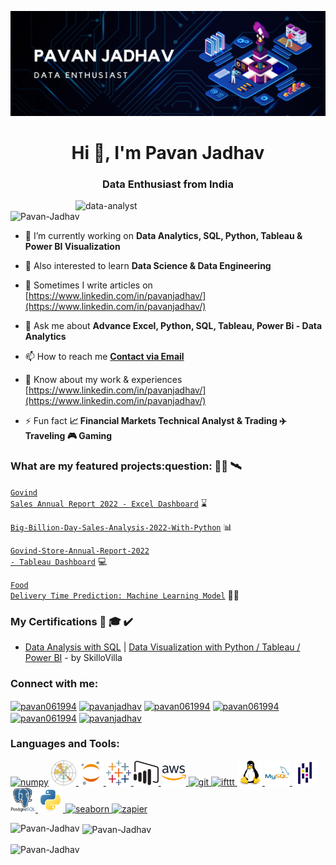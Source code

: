 ![logo](https://github.com/Pavan-Jadhav/Pavan-Jadhav/blob/main/Github_Banner.png)
<h1 align="center">Hi 👋, I'm Pavan Jadhav</h1>
<h3 align="center">Data Enthusiast from India</h3>

<img align="right" alt="data-analyst" width ="400" src="https://blog.imarticus.org/wp-content/uploads/2017/10/scopet.gif">

<p align="left"> <img src="https://komarev.com/ghpvc/?username=Pavan-Jadhav&label=Profile%20views&color=0e75b6&style=flat" alt="Pavan-Jadhav" /> </p>

- 🔭 I’m currently working on **Data Analytics, SQL, Python, Tableau & Power BI Visualization**

- 🌱 Also interested to learn **Data Science & Data Engineering**

- 📝 Sometimes I write articles on [https://www.linkedin.com/in/pavanjadhav/](https://www.linkedin.com/in/pavanjadhav/)

- 💬 Ask me about **Advance Excel, Python, SQL, Tableau, Power Bi - Data Analytics**

- 📫 How to reach me **<a href="mailto:pavanjadhavking@gmail.com">Contact via Email</a>**

- 📄 Know about my work & experiences [https://www.linkedin.com/in/pavanjadhav/](https://www.linkedin.com/in/pavanjadhav/)

- ⚡ Fun fact **📈 Financial Markets Technical Analyst & Trading ✈️ Traveling 🎮 Gaming**

<h3 align="left">What are my featured projects:question: 👨‍💻 🛰️</h3>

<code>[Govind Sales Annual Report 2022 - Excel Dashboard](https://github.com/Pavan-Jadhav/Govind-Store-Annual-Report-2022)</code> :hourglass:

<code>[Big-Billion-Day-Sales-Analysis-2022-With-Python](https://github.com/Pavan-Jadhav/Big-Billion-Day-Sales-Analysis-2022)</code> 📊

<code>[Govind-Store-Annual-Report-2022 - Tableau Dashboard](https://github.com/Pavan-Jadhav/Govind-Store-Annual-Report-2022---Tableau-Dashboard)</code> 💻

<code>[Food Delivery Time Prediction: Machine Learning Model](https://github.com/Pavan-Jadhav/Food_Delivery_Time_Prediction_Using_LSTM_Python)</code> 👨‍💻 

<h3 align="left">My Certifications 📜 🎓 ✔️</h3>

- [Data Analysis with SQL](https://github.com/Pavan-Jadhav) | [Data Visualization with Python / Tableau / Power BI](https://github.com/Pavan-Jadhav) - by SkilloVilla


<h3 align="left">Connect with me:</h3>
<p align="left">
<a href="https://twitter.com/pavan061994" target="blank"><img align="center" src="https://raw.githubusercontent.com/rahuldkjain/github-profile-readme-generator/master/src/images/icons/Social/twitter.svg" alt="pavan061994" height="30" width="40" /></a>
<a href="https://linkedin.com/in/pavanjadhav" target="blank"><img align="center" src="https://raw.githubusercontent.com/rahuldkjain/github-profile-readme-generator/master/src/images/icons/Social/linked-in-alt.svg" alt="pavanjadhav" height="30" width="40" /></a>
<a href="https://kaggle.com/pavan061994" target="blank"><img align="center" src="https://raw.githubusercontent.com/rahuldkjain/github-profile-readme-generator/master/src/images/icons/Social/kaggle.svg" alt="pavan061994" height="30" width="40" /></a>
<a href="https://fb.com/pavan061994" target="blank"><img align="center" src="https://raw.githubusercontent.com/rahuldkjain/github-profile-readme-generator/master/src/images/icons/Social/facebook.svg" alt="pavan061994" height="30" width="40" /></a>
<a href="https://instagram.com/pavan061994" target="blank"><img align="center" src="https://raw.githubusercontent.com/rahuldkjain/github-profile-readme-generator/master/src/images/icons/Social/instagram.svg" alt="pavan061994" height="30" width="40" /></a>
<a href="https://www.youtube.com/c/pavanjadhav" target="blank"><img align="center" src="https://raw.githubusercontent.com/rahuldkjain/github-profile-readme-generator/master/src/images/icons/Social/youtube.svg" alt="pavanjadhav" height="30" width="40" /></a>
</p>

<h3 align="left">Languages and Tools:</h3>
<p align="left"> <a href="https://numpy.org/" target="_blank" rel="noreferrer"><img src="https://cdn.jsdelivr.net/gh/devicons/devicon/icons/numpy/numpy-original.svg" alt="numpy" width="40" height="40"/></a> <a href="https://matplotlib.org/" target="_blank" rel="noreferrer"> <img src="https://github.com/Pavan-Jadhav/Pavan-Jadhav/blob/main/Matplotlib_icon.svg" alt="matplotlib" width="40" height="40"/> </a> <a href="https://jupyter.org/" target="_blank" rel="noreferrer"> <img src="https://github.com/Pavan-Jadhav/Pavan-Jadhav/blob/main/icons8-jupyter.svg" alt="jupyter" width="40" height="40"/> </a> <a href="https://www.tableau.com/" target="_blank" rel="noreferrer"> <img src="https://github.com/Pavan-Jadhav/Pavan-Jadhav/blob/main/tableau-software.svg" alt="tableau" width="40" height="40"/> </a>
<a href="https://powerbi.microsoft.com/en-us/" target="_blank" rel="noreferrer"> <img src="https://github.com/Pavan-Jadhav/Pavan-Jadhav/blob/main/power-bi.svg" alt="powerbi" width="40" height="40"/> </a> <a href="https://aws.amazon.com" target="_blank" rel="noreferrer"> <img src="https://raw.githubusercontent.com/devicons/devicon/master/icons/amazonwebservices/amazonwebservices-original-wordmark.svg" alt="aws" width="40" height="40"/> </a> <a href="https://git-scm.com/" target="_blank" rel="noreferrer"> <img src="https://www.vectorlogo.zone/logos/git-scm/git-scm-icon.svg" alt="git" width="40" height="40"/> </a> <a href="https://ifttt.com/" target="_blank" rel="noreferrer"> <img src="https://www.vectorlogo.zone/logos/ifttt/ifttt-ar21.svg" alt="ifttt" width="40" height="40"/> </a> <a href="https://www.linux.org/" target="_blank" rel="noreferrer"> <img src="https://raw.githubusercontent.com/devicons/devicon/master/icons/linux/linux-original.svg" alt="linux" width="40" height="40"/> </a> <a href="https://www.mysql.com/" target="_blank" rel="noreferrer"> <img src="https://raw.githubusercontent.com/devicons/devicon/master/icons/mysql/mysql-original-wordmark.svg" alt="mysql" width="40" height="40"/> </a> <a href="https://pandas.pydata.org/" target="_blank" rel="noreferrer"> <img src="https://raw.githubusercontent.com/devicons/devicon/2ae2a900d2f041da66e950e4d48052658d850630/icons/pandas/pandas-original.svg" alt="pandas" width="40" height="40"/> </a> <a href="https://www.postgresql.org" target="_blank" rel="noreferrer"> <img src="https://raw.githubusercontent.com/devicons/devicon/master/icons/postgresql/postgresql-original-wordmark.svg" alt="postgresql" width="40" height="40"/> </a> <a href="https://www.python.org" target="_blank" rel="noreferrer"> <img src="https://raw.githubusercontent.com/devicons/devicon/master/icons/python/python-original.svg" alt="python" width="40" height="40"/> </a> <a href="https://seaborn.pydata.org/" target="_blank" rel="noreferrer"> <img src="https://seaborn.pydata.org/_images/logo-mark-lightbg.svg" alt="seaborn" width="40" height="40"/> </a> <a href="https://zapier.com" target="_blank" rel="noreferrer"> <img src="https://www.vectorlogo.zone/logos/zapier/zapier-icon.svg" alt="zapier" width="40" height="40"/> </a> </p>

<p><img align="left" src="https://github-readme-stats.vercel.app/api/top-langs?username=Pavan-Jadhav&show_icons=true&locale=en&layout=compact" alt="Pavan-Jadhav" /></p>

<p>&nbsp;<img align="center" src="https://github-readme-stats.vercel.app/api?username=Pavan-Jadhav&show_icons=true&locale=en" alt="Pavan-Jadhav" /></p>

<p><img align="center" src="https://github-readme-streak-stats.herokuapp.com/?user=Pavan-Jadhav&" alt="Pavan-Jadhav" /></p>
